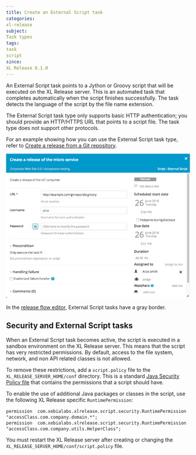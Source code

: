 ```yaml
---
title: Create an External Script task
categories:
xl-release
subject:
Task types
tags:
task
script
since:
XL Release 6.1.0
---
```


An External Script task points to a Jython or Groovy script that will be executed on the XL Release server. This is an automated task that completes automatically when the script finishes successfully. The task detects the language of the script by the file name extension.

The External Script task type only supports basic HTTP authentication; you should provide an HTTP/HTTPS URL that points to a script file. The task type does not support other protocols.

For an example showing how you can use the External Script task type, refer to [Create a release from a Git repository](/xl-release/how-to/create-a-release-from-a-git-repository.html).

![External Script Task Details](../images/external-script-task.png)

In the [release flow editor](/xl-release/how-to/using-the-release-flow-editor.html), External Script tasks have a gray border.

## Security and External Script tasks

When an External Script task becomes active, the script is executed in a sandbox environment on the XL Release server. This means that the script has very restricted permissions. By default, access to the file system, network, and non API related classes is not allowed.

To remove these restrictions, add a `script.policy` file to the `XL_RELEASE_SERVER_HOME/conf` directory.
This is a standard [Java Security Policy file](http://docs.oracle.com/javase/7/docs/technotes/guides/security/PolicyFiles.html) that contains the permissions that a script should have.

To enable the use of additional Java packages or classes in the script, use the following XL Release specific `RuntimePermission`:

    permission  com.xebialabs.xlrelease.script.security.RuntimePermission "accessClass.com.company.domain.*";
    permission  com.xebialabs.xlrelease.script.security.RuntimePermission "accessClass.com.company.utils.HelperClass";

You must restart the XL Release server after creating or changing the `XL_RELEASE_SERVER_HOME/conf/script.policy` file.
